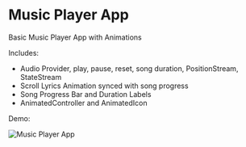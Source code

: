 # Music Player App

Basic Music Player App with Animations

Includes:

* Audio Provider, play, pause, reset, song duration, PositionStream, StateStream
* Scroll Lyrics Animation synced with song progress
* Song Progress Bar and Duration Labels
* AnimatedController and AnimatedIcon

Demo: 

![Music Player App](https://res.cloudinary.com/dwzr9lray/image/upload/v1650519344/flutter_repos/Flutter%20Intermediate/11.%20Music%20Player%20App/o6h3rsxrhczuhne9e4qq.gif)